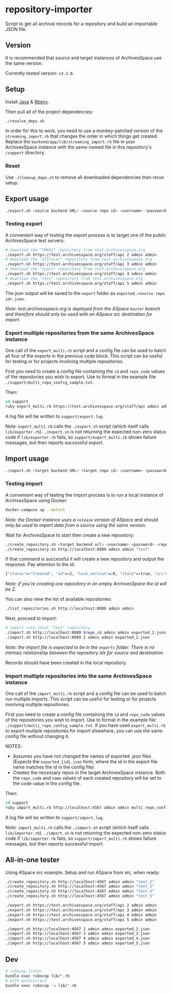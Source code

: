 # repository-importer

Script to get all archival records for a repository and build an importable JSON file.

## Version

It is recommended that source and target instances of ArchivesSpace use the same version.

Currently tested version: `v3.2.0`.

## Setup

Install [Java](#) & [Rbenv](#).

Then pull all of the project dependencies:

```bash
./resolve_deps.sh
```

In order for this to work, you need to use a monkey-patched version of the `streaming_import.rb` that changes the order in which things get created. Replace the `backend/app/lib/streaming_import.rb` file in your ArchivesSpace instance with the same-named file in this repository's `/support` directory.

### Reset

Use `./cleanup_deps.sh` to remove all downloaded dependencies then rerun setup.

## Export usage

```bash
./export.sh <source backend URL> <source repo id> <username> <password>
```

### Testing export

A convenient way of testing the export process is to target one of the public
ArchivesSpace test servers:

```bash
# download the "YNHSC" repository from test.archivesspace.org
./export.sh https://test.archivesspace.org/staff/api 2 admin admin
# download the "ATTracer" repository from test.archivesspace.org
./export.sh https://test.archivesspace.org/staff/api 3 admin admin
# download the "Space" repository from test.archivesspace.org
./export.sh https://test.archivesspace.org/staff/api 4 admin admin
# download the "test" repository from test.archivesspace.org
./export.sh https://test.archivesspace.org/staff/api 5 admin admin
```

The json output will be saved to the `export` folder as
`exported_<source repo id>.json`.

_Note: test.archivesspace.org is deployed from the ASpace `master` branch
and therefore should only be used with an ASpace src destination for import._

### Export multiple repositories from the same ArchivesSpace instance

One call of the `export_multi.rb` script and a config file can be used to batch all four of the exports in the previous code block. This script can be useful for testing or for projects involving multiple repositories.

First you need to create a config file containing the `id` and `repo_code` values of the repositories you wish to export. Use to format in the example file: `./support/multi_repo_config_sample.txt`.

Then:

```bash
cd support
ruby export_multi.rb https://test.archivesspace.org/staff/api admin admin multi_repo_config_sample.txt
```

A log file will be written to `support/export.log`.

Note: `export_multi.rb` calls the `./export.sh` script (which itself calls `lib/exporter.rb`). `./export.sh` is not returning the expected non-zero status code if `lib/exporter.rb` fails, so `support/export_multi.rb` shows failure messages, but then reports successful export.

## Import usage

```bash
./import.sh <target backend URL> <target repo id> <username> <password> <file to import>
```

### Testing import

A convenient way of testing the import process is to run a local
instance of ArchivesSpace using Docker:

```bash
docker-compose up --detach
```

_Note: the Docker instance uses a `release` version of ASpace and should only
be used to import data from a source using the same version._

Wait for ArchivesSpace to start then create a new repository:

```bash
./create_repository.sh <target backend url> <username> <password> <repository code>
./create_repository.sh http://localhost:8089 admin admin "test"
```

If that command is successful it will create a new repository and output the
response. Pay attention to the id:

```bash
{"status"=>"Created", "id"=>2, "lock_version"=>0, "stale"=>true, "uri"=>"/repositories/with_agent/2", "warnings"=>[]}
```

_Note: if you're creating one repository in an empty ArchivesSpace the id will be 2._

You can also view the list of available repositories:

```bash
./list_repositories.sh http://localhost:8089 admin admin
```

Next, proceed to import:

```bash
# import into local "test" repository
./import.sh http://localhost:8089 $repo_id admin admin exported_2.json
./import.sh http://localhost:8089 2 admin admin exported_2.json
```

_Note: the import file is expected to be in the `exports` folder. There is no
intrinsic relationship between the repository ids for source and destination._

Records should have been created in the local repository.

### Import multiple repositories into the same ArchivesSpace instance

One call of the `import_multi.rb` script and a config file can be used to batch run multiple imports. This script can be useful for testing or for projects involving multiple repositories.

First you need to create a config file containing the `id` and `repo_code` values of the repositories you wish to import. Use to format in the example file: `./support/multi_repo_config_sample.txt`. If you have used `export_multi.rb` to export multiple repositories for import elsewhere, you can use the same config file without changing it.

NOTES:

- Assumes you have not changed the names of exported .json files (Expects the `exported_{id}.json` form, where the id in the export file name matches the id in the config file)
- Creates the necessary repos in the target ArchivesSpace instance. Both the `repo_code` and `name` values of each created repository will be set to the code value in the config file.

Then:

```bash
cd support
ruby import_multi.rb http://localhost:4567 admin admin multi_repo_config_sample.txt
```

A log file will be written to `support/import.log`.

Note: `import_multi.rb` calls the `./import.sh` script (which itself calls `lib/importer.rb`). `./import.sh` is not returning the expected non-zero status code if `lib/importer.rb` fails, so `support/import_multi.rb` shows failure messages, but then reports successful import.

## All-in-one tester

Using ASpace src example. Setup and run ASpace from src, when ready:

```bash
./create_repository.sh http://localhost:4567 admin admin "test_2"
./create_repository.sh http://localhost:4567 admin admin "test_3"
./create_repository.sh http://localhost:4567 admin admin "test_4"
./create_repository.sh http://localhost:4567 admin admin "test_5"

./export.sh https://test.archivesspace.org/staff/api 2 admin admin
./export.sh https://test.archivesspace.org/staff/api 3 admin admin
./export.sh https://test.archivesspace.org/staff/api 4 admin admin
./export.sh https://test.archivesspace.org/staff/api 5 admin admin

./import.sh http://localhost:4567 2 admin admin exported_2.json
./import.sh http://localhost:4567 3 admin admin exported_3.json
./import.sh http://localhost:4567 4 admin admin exported_4.json
./import.sh http://localhost:4567 5 admin admin exported_5.json
```

## Dev

```bash
# rubocop linter
bundle exec rubocop lib/*.rb
# with autocorrect
bundle exec rubocop -a lib/*.rb
```
